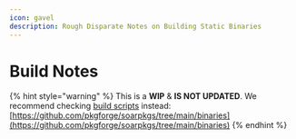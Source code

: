 ```yaml
---
icon: gavel
description: Rough Disparate Notes on Building Static Binaries
---
```


# Build Notes

{% hint style="warning" %}
This is a **WIP** & **IS NOT UPDATED**. We recommend checking [build scripts](https://github.com/pkgforge/soarpkgs/tree/main/binaries) instead:[https://github.com/pkgforge/soarpkgs/tree/main/binaries](https://github.com/pkgforge/soarpkgs/tree/main/binaries)
{% endhint %}
